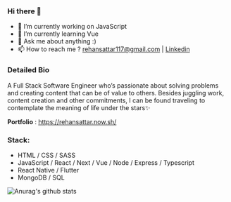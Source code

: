 ### Hi there 👋

- 🔭 I’m currently working on JavaScript
- 🌱 I’m currently learning Vue
- 💬 Ask me about anything :) 
- 📫 How to reach me ? rehansattar117@gmail.com | <a href="https://www.linkedin.com/in/rehan-sattar/">Linkedin</a>

### Detailed Bio
A Full Stack Software Engineer who’s passionate about solving problems and creating content that can be of value to others. Besides juggling work, content creation and other commitments, I can be found traveling to contemplate the meaning of life under the stars✨

**Portfolio**  : https://rehansattar.now.sh/

### Stack:
- HTML / CSS / SASS
- JavaScript / React / Next / Vue / Node / Express / Typescript
- React Native / Flutter
- MongoDB / SQL 

![Anurag's github stats](https://github-readme-stats.vercel.app/api?username=rehan-sattar&count_private=true&theme=radical)
